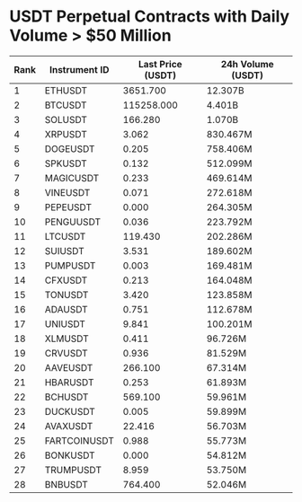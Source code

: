 # USDT Perpetual Contracts with Daily Volume > $50 Million

| Rank | Instrument ID | Last Price (USDT) | 24h Volume (USDT) |
|------|---------------|-------------------|-------------------|
| 1 | ETHUSDT | 3651.700 | 12.307B |
| 2 | BTCUSDT | 115258.000 | 4.401B |
| 3 | SOLUSDT | 166.280 | 1.070B |
| 4 | XRPUSDT | 3.062 | 830.467M |
| 5 | DOGEUSDT | 0.205 | 758.406M |
| 6 | SPKUSDT | 0.132 | 512.099M |
| 7 | MAGICUSDT | 0.233 | 469.614M |
| 8 | VINEUSDT | 0.071 | 272.618M |
| 9 | PEPEUSDT | 0.000 | 264.305M |
| 10 | PENGUUSDT | 0.036 | 223.792M |
| 11 | LTCUSDT | 119.430 | 202.286M |
| 12 | SUIUSDT | 3.531 | 189.602M |
| 13 | PUMPUSDT | 0.003 | 169.481M |
| 14 | CFXUSDT | 0.213 | 164.048M |
| 15 | TONUSDT | 3.420 | 123.858M |
| 16 | ADAUSDT | 0.751 | 112.678M |
| 17 | UNIUSDT | 9.841 | 100.201M |
| 18 | XLMUSDT | 0.411 | 96.726M |
| 19 | CRVUSDT | 0.936 | 81.529M |
| 20 | AAVEUSDT | 266.100 | 67.314M |
| 21 | HBARUSDT | 0.253 | 61.893M |
| 22 | BCHUSDT | 569.100 | 59.961M |
| 23 | DUCKUSDT | 0.005 | 59.899M |
| 24 | AVAXUSDT | 22.416 | 56.703M |
| 25 | FARTCOINUSDT | 0.988 | 55.773M |
| 26 | BONKUSDT | 0.000 | 54.812M |
| 27 | TRUMPUSDT | 8.959 | 53.750M |
| 28 | BNBUSDT | 764.400 | 52.046M |
